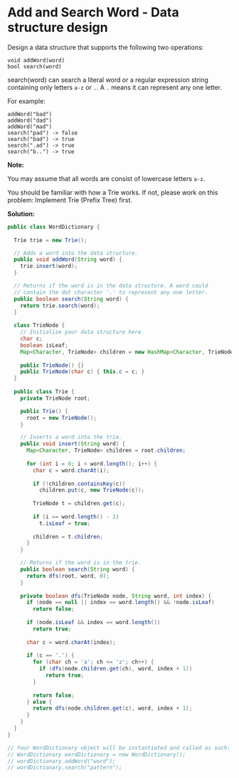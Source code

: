 # Add and Search Word - Data structure design

Design a data structure that supports the following two operations:
```
void addWord(word)
bool search(word)
```
search(word) can search a literal word or a regular expression string containing only letters `a-z` or `.`. A `.` means it can represent any one letter.

For example:
```
addWord("bad")
addWord("dad")
addWord("mad")
search("pad") -> false
search("bad") -> true
search(".ad") -> true
search("b..") -> true
```
**Note:**

You may assume that all words are consist of lowercase letters `a-z`.

You should be familiar with how a Trie works. If not, please work on this problem: Implement Trie (Prefix Tree) first.

**Solution:**
```java
public class WordDictionary {
    
  Trie trie = new Trie();

  // Adds a word into the data structure.
  public void addWord(String word) {
    trie.insert(word);
  }

  // Returns if the word is in the data structure. A word could
  // contain the dot character '.' to represent any one letter.
  public boolean search(String word) {
    return trie.search(word);
  }
    
  class TrieNode {
    // Initialize your data structure here.
    char c;
    boolean isLeaf;
    Map<Character, TrieNode> children = new HashMap<Character, TrieNode>();
        
    public TrieNode() {}
    public TrieNode(char c) { this.c = c; }
  }
  
  public class Trie {
    private TrieNode root;

    public Trie() {
      root = new TrieNode();
    }

    // Inserts a word into the trie.
    public void insert(String word) {
      Map<Character, TrieNode> children = root.children;
              
      for (int i = 0; i < word.length(); i++) {
        char c = word.charAt(i);
                
        if (!children.containsKey(c))
          children.put(c, new TrieNode(c));
                
        TrieNode t = children.get(c);
                
        if (i == word.length() - 1) 
          t.isLeaf = true;
                
        children = t.children;
      }
    }

    // Returns if the word is in the trie.
    public boolean search(String word) {
      return dfs(root, word, 0);
    }
        
    private boolean dfs(TrieNode node, String word, int index) {
      if (node == null || index == word.length() && !node.isLeaf)
        return false;
                
      if (node.isLeaf && index == word.length())
        return true;
                
      char c = word.charAt(index);
            
      if (c == '.') {
        for (char ch = 'a'; ch <= 'z'; ch++) {
          if (dfs(node.children.get(ch), word, index + 1))
            return true;
        }
                
        return false;
      } else {
        return dfs(node.children.get(c), word, index + 1);
      }
    }
  }
}

// Your WordDictionary object will be instantiated and called as such:
// WordDictionary wordDictionary = new WordDictionary();
// wordDictionary.addWord("word");
// wordDictionary.search("pattern");
```